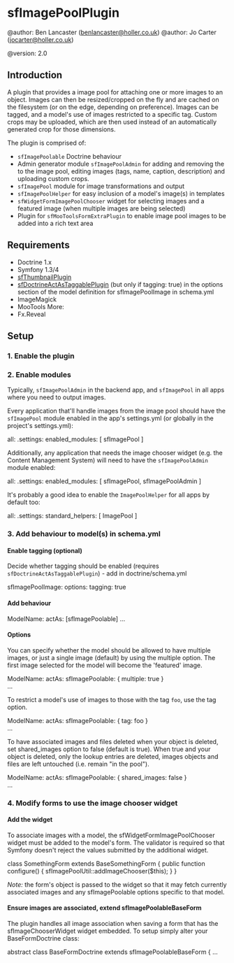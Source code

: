 sfImagePoolPlugin
=================

@author:    Ben Lancaster (<benlancaster@holler.co.uk>)
@author:    Jo Carter (<jocarter@holler.co.uk>)

@version:   2.0


Introduction
------------

A plugin that provides a image pool for attaching one or more images to an object. Images can then be resized/cropped on the fly and are cached 
on the filesystem (or on the edge, depending on preference). Images can be tagged, and a model's use of images restricted to a specific tag. 
Custom crops may be uploaded, which are then used instead of an automatically generated crop for those dimensions.

The plugin is comprised of:

 * `sfImagePoolable` Doctrine behaviour
 * Admin generator module `sfImagePoolAdmin` for adding and removing the to the image pool, editing images (tags, name, caption, description) and uploading custom crops.
 * `sfImagePool` module for image transformations and output
 * `sfImagePoolHelper` for easy inclusion of a model's image(s) in templates
 * `sfWidgetFormImagePoolChooser` widget for selecting images and a featured image (when multiple images are being selected)
 * Plugin for `sfMooToolsFormExtraPlugin` to enable image pool images to be added into a rich text area


Requirements
------------

 * Doctrine 1.x
 * Symfony 1.3/4
 * [sfThumbnailPlugin](http://www.symfony-project.org/plugins/sfThumbnailPlugin)
 * [sfDoctrineActAsTaggablePlugin](http://www.symfony-project.org/plugins/sfDoctrineActAsTaggablePlugin) (but only if tagging: true) in the options section of the model definition for sfImagePoolImage in schema.yml
 * ImageMagick
 * MooTools More:
  * Fx.Reveal
  
  
Setup
-----

### 1. Enable the plugin ###


### 2. Enable modules ###

Typically, `sfImagePoolAdmin` in the backend app, and `sfImagePool` in all apps where you need to output images.

Every application that'll handle images from the image pool should have the `sfImagePool` module enabled in the app's settings.yml (or globally in the project's settings.yml):

 all:
   .settings:
     enabled_modules: [ sfImagePool ]
    
Additionally, any application that needs the image chooser widget (e.g. the Content Management System) will need to have the `sfImagePoolAdmin` module enabled:

 all:
   .settings:
     enabled_modules: [ sfImagePool, sfImagePoolAdmin ]
     
It's probably a good idea to enable the `ImagePoolHelper` for all apps by default too:

 all:
   .settings:
      standard_helpers: [ ImagePool ]
      
      
### 3. Add behaviour to model(s) in schema.yml ###

#### Enable tagging (optional) #### 

Decide whether tagging should be enabled (requires `sfDoctrineActAsTaggablePlugin`) - add in doctrine/schema.yml

  sfImagePoolImage:
    options:
      tagging:  true

#### Add behaviour #### 

  ModelName:
    actAs: [sfImagePoolable]
    ...
    
#### Options #### 

You can specify whether the model should be allowed to have multiple images, or just a single image (default) by using the multiple option. The first image selected for the model
will become the 'featured' image.

  ModelName:
    actAs:
        sfImagePoolable: { multiple: true }    
    ...
    
To restrict a model's use of images to those with the tag `foo`, use the tag option.

  ModelName:
    actAs:
        sfImagePoolable: { tag: foo }    
    ...
    
To have associated images and files deleted when your object is deleted, set shared_images option to false (default is true). When true and your object is deleted, 
only the lookup entries are deleted, images objects and files are left untouched (i.e. remain "in the pool").

  ModelName:
    actAs:
        sfImagePoolable: { shared_images: false }    
    ...
    
### 4. Modify forms to use the image chooser widget ###

#### Add the widget #### 

To associate images with a model, the sfWidgetFormImagePoolChooser widget must be added to the model's form. The validator is required so that Symfony doesn't 
reject the values submitted by the additional widget.

  class SomethingForm extends BaseSomethingForm
  {
    public function configure()
    {
        sfImagePoolUtil::addImageChooser($this);
    }
  }

*Note:* the form's object is passed to the widget so that it may fetch currently associated images and any sfImagePoolable options specific to that model.

#### Ensure images are associated, extend sfImagePoolableBaseForm #### 

The plugin handles all image association when saving a form that has the sfImageChooserWidget widget embedded. To setup simply alter your BaseFormDoctrine class:

  abstract class BaseFormDoctrine extends sfImagePoolableBaseForm
  {
  ...
